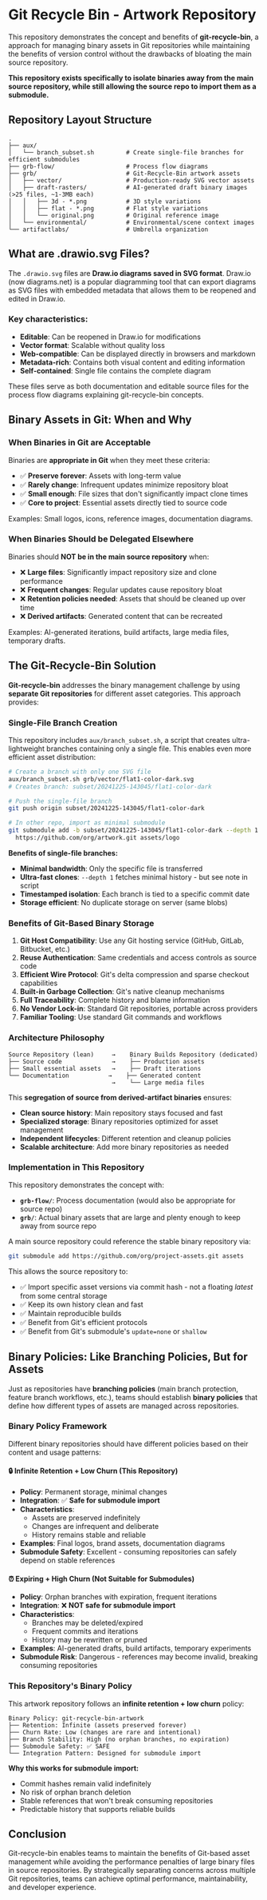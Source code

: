 # Git Recycle Bin - Artwork Repository

This repository demonstrates the concept and benefits of **git-recycle-bin**, a approach for managing binary
assets in Git repositories while maintaining the benefits of version control without the drawbacks of bloating
the main source repository.

**This repository exists specifically to isolate binaries away from the main source repository, while still
allowing the source repo to import them as a submodule.**

## Repository Layout Structure

```
.
├── aux/
│   └── branch_subset.sh         # Create single-file branches for efficient submodules
├── grb-flow/                    # Process flow diagrams
├── grb/                         # Git-Recycle-Bin artwork assets
│   ├── vector/                  # Production-ready SVG vector assets
│   ├── draft-rasters/           # AI-generated draft binary images (>25 files, ~1-3MB each)
│   │   ├── 3d - *.png           # 3D style variations
│   │   ├── flat - *.png         # Flat style variations
│   │   └── original.png         # Original reference image
│   └── environmental/           # Environmental/scene context images
└── artifactlabs/                # Umbrella organization
```

## What are .drawio.svg Files?

The `.drawio.svg` files are **Draw.io diagrams saved in SVG format**. Draw.io (now diagrams.net) is a popular
diagramming tool that can export diagrams as SVG files with embedded metadata that allows them to be reopened
and edited in Draw.io.

### Key characteristics:
- **Editable**: Can be reopened in Draw.io for modifications
- **Vector format**: Scalable without quality loss
- **Web-compatible**: Can be displayed directly in browsers and markdown
- **Metadata-rich**: Contains both visual content and editing information
- **Self-contained**: Single file contains the complete diagram

These files serve as both documentation and editable source files for the process flow diagrams explaining
git-recycle-bin concepts.

## Binary Assets in Git: When and Why

### When Binaries in Git are Acceptable

Binaries are **appropriate in Git** when they meet these criteria:
- ✅ **Preserve forever**: Assets with long-term value
- ✅ **Rarely change**: Infrequent updates minimize repository bloat
- ✅ **Small enough**: File sizes that don't significantly impact clone times
- ✅ **Core to project**: Essential assets directly tied to source code

Examples: Small logos, icons, reference images, documentation diagrams.

### When Binaries Should be Delegated Elsewhere

Binaries should **NOT be in the main source repository** when:
- ❌ **Large files**: Significantly impact repository size and clone performance
- ❌ **Frequent changes**: Regular updates cause repository bloat
- ❌ **Retention policies needed**: Assets that should be cleaned up over time
- ❌ **Derived artifacts**: Generated content that can be recreated

Examples: AI-generated iterations, build artifacts, large media files, temporary drafts.

## The Git-Recycle-Bin Solution

**Git-recycle-bin** addresses the binary management challenge by using **separate Git repositories** for
different asset categories. This approach provides:

### Single-File Branch Creation

This repository includes `aux/branch_subset.sh`, a script that creates ultra-lightweight branches containing
only a single file. This enables even more efficient asset distribution:

```bash
# Create a branch with only one SVG file
aux/branch_subset.sh grb/vector/flat1-color-dark.svg
# Creates branch: subset/20241225-143045/flat1-color-dark

# Push the single-file branch
git push origin subset/20241225-143045/flat1-color-dark

# In other repo, import as minimal submodule
git submodule add -b subset/20241225-143045/flat1-color-dark --depth 1 \
  https://github.com/org/artwork.git assets/logo
```

**Benefits of single-file branches:**
- **Minimal bandwidth**: Only the specific file is transferred
- **Ultra-fast clones**: `--depth 1` fetches minimal history - but see note in script
- **Timestamped isolation**: Each branch is tied to a specific commit date
- **Storage efficient**: No duplicate storage on server (same blobs)

### Benefits of Git-Based Binary Storage

1. **Git Host Compatibility**: Use any Git hosting service (GitHub, GitLab, Bitbucket, etc.)
2. **Reuse Authentication**: Same credentials and access controls as source code
3. **Efficient Wire Protocol**: Git's delta compression and sparse checkout capabilities
4. **Built-in Garbage Collection**: Git's native cleanup mechanisms
5. **Full Traceability**: Complete history and blame information
6. **No Vendor Lock-in**: Standard Git repositories, portable across providers
7. **Familiar Tooling**: Use standard Git commands and workflows

### Architecture Philosophy

```
Source Repository (lean)     →    Binary Builds Repository (dedicated)
├── Source code              →    ├── Production assets
├── Small essential assets   →    ├── Draft iterations
└── Documentation           →    ├── Generated content
                             →    └── Large media files
```

This **segregation of source from derived-artifact binaries** ensures:
- **Clean source history**: Main repository stays focused and fast
- **Specialized storage**: Binary repositories optimized for asset management
- **Independent lifecycles**: Different retention and cleanup policies
- **Scalable architecture**: Add more binary repositories as needed

### Implementation in This Repository

This repository demonstrates the concept with:
- **`grb-flow/`**: Process documentation (would also be appropriate for source repo)
- **`grb/`**: Actual binary assets that are large and plenty enough to keep away from source repo

A main source repository could reference the stable binary repository via:
```bash
git submodule add https://github.com/org/project-assets.git assets
```

This allows the source repository to:
- ✅ Import specific asset versions via commit hash - not a floating _latest_ from some central storage
- ✅ Keep its own history clean and fast
- ✅ Maintain reproducible builds
- ✅ Benefit from Git's efficient protocols
- ✅ Benefit from Git's submodule's `update=none` or `shallow`

## Binary Policies: Like Branching Policies, But for Assets

Just as repositories have **branching policies** (main branch protection, feature branch workflows, etc.),
teams should establish **binary policies** that define how different types of assets are managed across
repositories.

### Binary Policy Framework

Different binary repositories should have different policies based on their content and usage patterns:

#### 🔒 **Infinite Retention + Low Churn** (This Repository)
- **Policy**: Permanent storage, minimal changes
- **Integration**: ✅ **Safe for submodule import**
- **Characteristics**:
  - Assets are preserved indefinitely
  - Changes are infrequent and deliberate
  - History remains stable and reliable
- **Examples**: Final logos, brand assets, documentation diagrams
- **Submodule Safety**: Excellent - consuming repositories can safely depend on stable references

#### ⏰ **Expiring + High Churn** (Not Suitable for Submodules)
- **Policy**: Orphan branches with expiration, frequent iterations
- **Integration**: ❌ **NOT safe for submodule import**
- **Characteristics**:
  - Branches may be deleted/expired
  - Frequent commits and iterations
  - History may be rewritten or pruned
- **Examples**: AI-generated drafts, build artifacts, temporary experiments
- **Submodule Risk**: Dangerous - references may become invalid, breaking consuming repositories

### This Repository's Binary Policy

This artwork repository follows an **infinite retention + low churn** policy:

```
Binary Policy: git-recycle-bin-artwork
├── Retention: Infinite (assets preserved forever)
├── Churn Rate: Low (changes are rare and intentional)
├── Branch Stability: High (no orphan branches, no expiration)
├── Submodule Safety: ✅ SAFE
└── Integration Pattern: Designed for submodule import
```

**Why this works for submodule import:**
- Commit hashes remain valid indefinitely
- No risk of orphan branch deletion
- Stable references that won't break consuming repositories
- Predictable history that supports reliable builds

## Conclusion

Git-recycle-bin enables teams to maintain the benefits of Git-based asset management while avoiding the
performance penalties of large binary files in source repositories. By strategically separating concerns
across multiple Git repositories, teams can achieve optimal performance, maintainability, and developer
experience.
